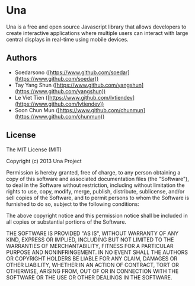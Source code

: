 Una
==

Una is a free and open source Javascript library that allows developers to create interactive applications where multiple users can interact with large central displays in real-time using mobile devices.

Authors
-- 

- Soedarsono ([https://www.github.com/soedar](https://www.github.com/soedar))  
- Tay Yang Shun ([https://www.github.com/yangshun](https://www.github.com/yangshun))
- Le Viet Tien ([https://www.github.com/lvtiendev](https://www.github.com/lvtiendev))
- Soon Chun Mun ([https://www.github.com/chunmun](https://www.github.com/chunmun))

License
--
The MIT License (MIT)

Copyright (c) 2013 Una Project

Permission is hereby granted, free of charge, to any person obtaining a copy of this software and associated documentation files (the "Software"), to deal in the Software without restriction, including without limitation the rights to use, copy, modify, merge, publish, distribute, sublicense, and/or sell copies of the Software, and to permit persons to whom the Software is furnished to do so, subject to the following conditions:

The above copyright notice and this permission notice shall be included in all copies or substantial portions of the Software.

THE SOFTWARE IS PROVIDED "AS IS", WITHOUT WARRANTY OF ANY KIND, EXPRESS OR IMPLIED, INCLUDING BUT NOT LIMITED TO THE WARRANTIES OF MERCHANTABILITY, FITNESS FOR A PARTICULAR PURPOSE AND NONINFRINGEMENT. IN NO EVENT SHALL THE AUTHORS OR COPYRIGHT HOLDERS BE LIABLE FOR ANY CLAIM, DAMAGES OR OTHER LIABILITY, WHETHER IN AN ACTION OF CONTRACT, TORT OR OTHERWISE, ARISING FROM, OUT OF OR IN CONNECTION WITH THE SOFTWARE OR THE USE OR OTHER DEALINGS IN THE SOFTWARE.